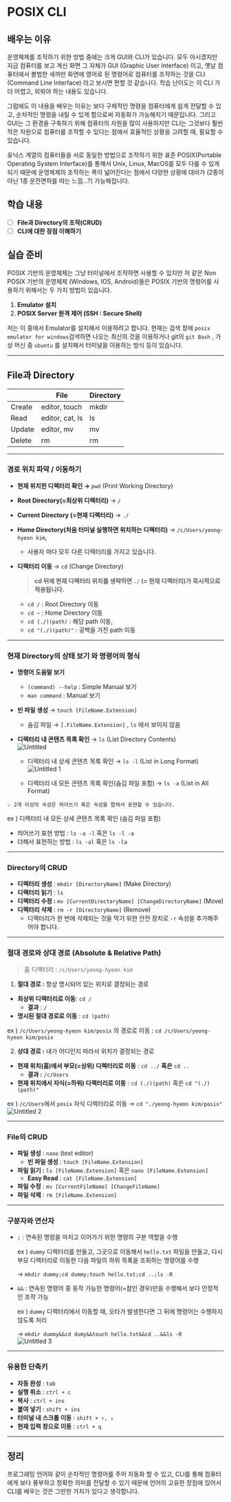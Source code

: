 # POSIX CLI

## 배우는 이유

  운영체제를 조작하기 위한 방법 중에는 크게 GUI와 CLI가 있습니다. 모두 아시겠지만 지금 컴퓨터를 보고 계신 화면 그 자체가 GUI (Graphic User Interface) 이고, 옛날 컴퓨터에서 볼법한 새까만 화면에 영어로 된 명령어로 컴퓨터를 조작하는 것을 CLI (Command Line Interface) 라고 보시면 편할 것 같습니다. 학습 난이도는 이 CLI 가 더 어렵고, 외워야 하는 내용도 있습니다.

  그럼에도 이 내용을 배우는 이유는 보다 구체적인 명령을 컴퓨터에게 쉽게 전달할 수 있고, 순차적인 명령을 내릴 수 있게 함으로써 자동화가 가능해지기 때문입니다. 그리고 GUI는 그 환경을 구축하기 위해 컴퓨터의 자원을 많이 사용하지만 CLI는 그것보다 훨씬 작은 자원으로 컴퓨터를 조작할 수 있다는 점에서 효율적인 상황을 고려할 때, 필요할 수 있습니다.

유닉스 계열의 컴퓨터들을 서로 동일한 방법으로 조작하기 위한 표준 POSIX(Portable Operating System Interface)를 통해서 Unix, Linux, MacOS를 모두 다룰 수 있게 되기 때문에 운영체제의 조작하는 폭이 넓어진다는 점에서 다양한 상황에 대비가 (2종이 아닌 1종 운전면허를 따는 느낌...?) 가능해집니다.


## 학습 내용

- [ ]  **File과 Directory의 조작(CRUD)**
- [ ]  **CLI에 대한 장점 이해하기**

## 실습 준비

POSIX 기반의 운영체제는 그냥 터미널에서 조작하면 사용할 수 있지만 저 같은 Non POSIX 기반의 운영체제 (Windows, IOS, Android)들은 POSIX 기반의 명령어를 사용하기 위해서는 두 가지 방법이 있습니다.

1. **Emulator 설치**
2. **POSIX Server 원격 제어 (SSH : Secure Shell)**

저는 이 중에서 Emulator를 설치해서 이용하려고 합니다. 현재는 검색 창에 `posix emulator for windows`검색하면 나오는 최신의 것을 이용하거나 git의 `git Bash` , 가상 머신 중 `ubuntu` 를 설치해서 터미널을 이용하는 방식 등이 있습니다.

---

## File과 Directory

|  | File | Directory |
| --- | --- | --- |
| Create | editor, touch | mkdir |
| Read | editor, cat, ls | ls |
| Update | editor, mv | mv |
| Delete | rm | rm |

---

### 경로 위치 파악 / 이동하기

- **현재 위치한 디렉터리 확인 →** `pwd` (Print Working Directory)
- **Root Directory(=최상위 디렉터리)** → `/`
- **Current Directory (=현재 디렉터리)** → `./`
- **Home Directory(처음 터미널 실행하면 위치하는 디렉터리)** → `/c/Users/yeong-hyeon kim`,
    - 사용자 마다 모두 다른 디렉터리를 가지고 있습니다.
- **디렉터리 이동** → `cd` (Change Directory)
    
    > **cd 뒤에 현재 디렉터리 위치를 생략하면 `./` (= 현재 디렉터리)가 묵시적으로 적용됩니다.**
    - `cd /` :  Root Directory 이동
    - `cd ~` : Home Directory 이동
    - `cd (./)(path)` : 해당 path 이동,
    - `cd "(./)(path)"` : 공백을 가진 path 이동
    
---

### 현재 Directory의 상태 보기 와 명령어의 형식

- **명령어 도움말 보기**
    - `(command) --help`  : Simple Manual 보기
    - `man command` : Manual 보기
- **빈 파일 생성** → `touch [FileName.Extension]`
    - 숨김 파일 → `[.FileName.Extension]` , `ls` 에서 보이지 않음
- **디렉터리 내 콘텐츠 목록 확인** → `ls` (List Directory Contents)<br>
    ![Untitled](https://user-images.githubusercontent.com/77887712/144636764-05151343-4f02-4d32-a2f8-6b4360310fc1.png)<br>
    
    - 디렉터리 내 상세 콘텐츠 목록 확인 → `ls -l` (List in Long Format)
    ![Untitled 1](https://user-images.githubusercontent.com/77887712/144636802-52bf0963-b02c-4bf6-af93-b7597ee963bf.png)<br>

    - 디렉터리 내 모든 콘텐츠 목록 확인(숨김 파일 포함) → `ls -a` (List in All Format)

```
💡 2개 이상의 속성은 띄어쓰기 혹은 속성을 합쳐서 표현할 수 있습니다.
```

ex ) 디렉터리 내 모든 상세 콘텐츠 목록 확인 (숨김 파일 포함)

- 띄어쓰기 표현 방법 : `ls -a -l` 혹은 `ls -l -a`
- 더해서 표현하는 방법 : `ls -al` 혹은 `ls -la`

---

### Directory의 CRUD

- **디렉터리 생성** : `mkdir [DirectoryName]` (Make Directory)
- **디렉터리 읽기** : `ls`
- **디렉터리 수정 :** `mv [CurrentDirectoryName] [ChangeDirectoryName]` (Move)
- **디렉터리 삭제** : `rm -r [DirectoryName]` (Remove)
    - 디렉터리가 한 번에 삭제되는 것을 막기 위한 안전 장치로 `-r` 속성을 추가해주어야 합니다.

---

### 절대 경로와 상대 경로 (Absolute & Relative Path)

> 홈 디렉터리 : `/c/Users/yeong-hyeon kim`

1. **절대 경로 :** 항상 명시되어 있는 위치로 결정되는 경로
- **최상위 디렉터리로 이동**: `cd /`
    - **결과** : `/`
- **명시된 절대 경로로 이동** : `cd (path)`

ex ) `/c/Users/yeong-hyeon kim/posix` 의 경로로 이동 : `cd /c/Users/yeong-hyeon kim/posix`

2. **상대 경로 :** 내가 어디인지 따라서 위치가 결정되는 경로
- **현재 위치(홈)에서 부모(=상위) 디렉터리로 이동** : `cd ../` **혹은** `cd ..`
    - **결과 :**  `/c/Users`
- **현재 위치에서 자식(=하위) 디렉터리로 이동** : `cd (./)(path)` 혹은 `cd "(./)(path)"`

ex ) `/c/Users`에서 `posix` 자식 디렉터리로 이동 → `cd "./yeong-hyeon kim/posix"`<br>
![Untitled 2](https://user-images.githubusercontent.com/77887712/144637034-95641455-6e7e-49fb-87e0-1bad58a25e9a.png)<br>

---

### File의 CRUD

- **파일 생성** : `nano` (text editor)
    - **빈 파일 생성** : `touch [FileName.Extension]`
- **파일 읽기 :** `ls [FileName.Extension]` 혹은 `nano [FileName.Extension]`
    - **Easy Read** :  `cat [FileName.Extension]`
- **파일 수정** : `mv [CurrentFileName] [ChangeFileName]`
- **파일 삭제** : `rm [FileName.Extension]`

---

### 구분자와 연산자

- `;` : 연속된 명령을 마치고 이어가기 위한 명령의 구분 역할을 수행
    
    ex ) `dummy` 디렉터리를 만들고, 그곳으로 이동해서 `hello.txt` 파일을 만들고, 다시 부모 디렉터리로 이동한 다음 파일의 하위 목록을 조회하는 명령어를 수행
    
    → `mkdir dummy;cd dummy;touch hello.txt;cd ..;ls -R`
    
- `&&` : 연속된 명령어 중 동작 가능한 명령어(=참인 경우)만을 수행해서 보다 안정적인 조작 가능
    
    ex ) `dummy` 디렉터리에서 이동할 때, 오타가 발생한다면 그 뒤에 명령어는 수행하지 않도록 처리
    
    → `mkdir dummy&&cd dumy&&touch hello.txt&&cd ..&&ls -R`<br>
    ![Untitled 3](https://user-images.githubusercontent.com/77887712/144637079-3c475bb6-c0b3-41dd-b54e-58fe6f4d0593.png)<br>

---

### 유용한 단축키

- **자동 완성** : `tab`
- **실행 취소** : `ctrl + c`
- **복사** : `ctrl + ins`
- **붙여 넣기** : `shift + ins`
- **터미널 내 스크롤 이동** :  `shift + ↑, ↓`
- **현재 입력 창으로 이동** :  `ctrl + q`

---

## 정리

프로그래밍 언어와 같이 순차적인 명령어를 주어 자동화 할 수 있고, CLI를 통해 컴퓨터에게 보다 풍부하고 정확한 의미를 전달할 수 있기 때문에 언어의 고유한 장점에 있어서 CLI를 배우는 것은 그만한 가치가 있다고 생각합니다.
